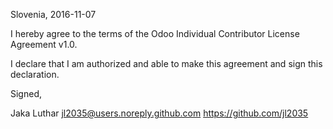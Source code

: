 Slovenia, 2016-11-07

I hereby agree to the terms of the Odoo Individual Contributor License
Agreement v1.0.

I declare that I am authorized and able to make this agreement and sign this
declaration.

Signed,

Jaka Luthar jl2035@users.noreply.github.com https://github.com/jl2035
